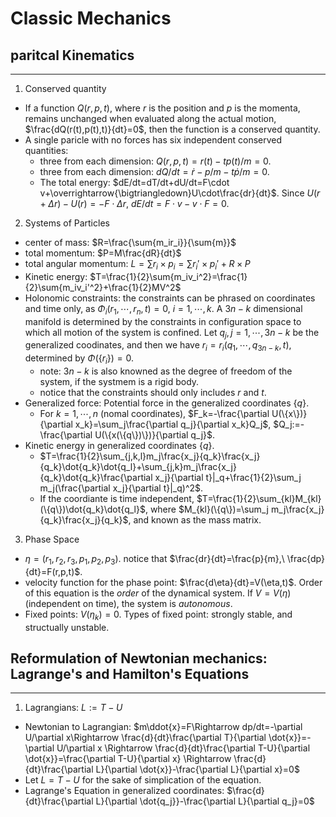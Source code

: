 # Classic Mechanics

## paritcal Kinematics
---------------------
1. Conserved quantity
- If a function $Q(r,p,t)$, where $r$ is the position and $p$ is the momenta, remains unchanged when evaluated along the actual motion, $\frac{dQ(r(t),p(t),t)}{dt}=0$, then the function is a conserved quantity.
- A single paricle with no forces has six independent conserved quantities:
    - three from each dimension: $Q(r,p,t)=r(t)-tp(t)/m=0$.
    - three from each dimension: $dQ/dt=\dot{r}-p/m-t\dot{p}/m=0$.
    - The total energy: $dE/dt=dT/dt+dU/dt=F\cdot v+\overrightarrow{\bigtriangledown}U\cdot\frac{dr}{dt}$. Since $U(r+\Delta r)-U(r)=-F\cdot \Delta r$, $dE/dt=F\cdot v-v\cdot F=0$.
2. Systems of Particles
- center of mass: $R=\frac{\sum{m_ir_i}}{\sum{m}}$
- total momentum: $P=M\frac{dR}{dt}$
- total angular momentum: $L=\sum{r_i\times p_i}=\sum{r_i'\times p_i'}+R\times P$
- Kinetic energy: $T=\frac{1}{2}\sum{m_iv_i^2}=\frac{1}{2}\sum{m_iv_i'^2}+\frac{1}{2}MV^2$
- Holonomic constraints: the constraints can be phrased on coordinates and time only, as $\Phi_i(r_1,\cdots,r_n,t)=0,\ i=1,\cdots,k$. A $3n-k$ dimensional manifold is determined by the constraints in configuration space to which all motion of the system is confined. Let $q_j,j=1,\cdots,3n-k$ be the generalized coodinates, and then we have $r_i=r_i(q_1,\cdots,q_{3n-k},t)$, determined by $\Phi(\{r_i\})=0$. 
    - note: $3n-k$ is also knowned as the degree of freedom of the system, if the systmem is a rigid body.
    - notice that the constraints should only includes $r$ and $t$.
- Generalized force: Potential force in the generalized coordinates $\{q\}$.
    - For $k=1,\cdots,n$ (nomal coordinates), $F_k=-\frac{\partial U(\{x\})}{\partial x_k}=\sum_j\frac{\partial q_j}{\partial x_k}Q_j$, $Q_j:=-\frac{\partial U(\{x(\{q\})\})}{\partial q_j}$.
- Kinetic energy in generalized coordinates $\{q\}$.
    - $T=\frac{1}{2}\sum_{j,k,l}m_j\frac{x_j}{q_k}\frac{x_j}{q_k}\dot{q_k}\dot{q_l}+\sum_{j,k}m_j\frac{x_j}{q_k}\dot{q_k}\frac{\partial x_j}{\partial t}|_q+\frac{1}{2}\sum_j m_j(\frac{\partial x_j}{\partial t}|_q)^2$.
    - If the coordiante is time independent, $T=\frac{1}{2}\sum_{kl}M_{kl}(\{q\})\dot{q_k}\dot{q_l}$, where $M_{kl}(\{q\})=\sum_j m_j\frac{x_j}{q_k}\frac{x_j}{q_k}$, and known as the mass matrix.

3. Phase Space
- $\eta=(r_1,r_2,r_3,p_1,p_2,p_3)$. notice that $\frac{dr}{dt}=\frac{p}{m},\ \frac{dp}{dt}=F(r,p,t)$.
- velocity function for the phase point: $\frac{d\eta}{dt}=V(\eta,t)$. Order of this equation is the *order* of the dynamical system. If $V=V(\eta)$ (independent on time), the system is *autonomous*.
- Fixed points: $V(\eta_k)=0$. Types of fixed point: strongly stable, and structually unstable.

## Reformulation of Newtonian mechanics: Lagrange's and Hamilton's Equations
-----------------------
1. Lagrangians: $L := T-U$
- Newtonian to Lagrangian: $m\ddot{x}=F\Rightarrow dp/dt=-\partial U/\partial x\Rightarrow \frac{d}{dt}\frac{\partial T}{\partial \dot{x}}=-\partial U/\partial x \Rightarrow \frac{d}{dt}\frac{\partial T-U}{\partial \dot{x}}=\frac{\partial T-U}{\partial x} \Rightarrow \frac{d}{dt}\frac{\partial L}{\partial \dot{x}}-\frac{\partial L}{\partial x}=0$
- Let $L = T-U$ for the sake of simplication of the equation.
- Lagrange's Equation in generalized coordinates: $\frac{d}{dt}\frac{\partial L}{\partial \dot{q_j}}-\frac{\partial L}{\partial q_j}=0$
